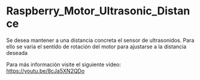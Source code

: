 # Raspberry_Motor_Ultrasonic_Distance
Se desea mantener a una distancia concreta el sensor de ultrasonidos. Para ello se varia el sentido de rotación del motor para ajustarse a la distancia deseada

Para más información visite el siguiente vídeo: https://youtu.be/8cJa5XN2QDo
